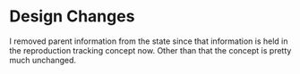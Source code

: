 # Design Changes  

I removed parent information from the state since that information is held in the reproduction tracking concept now. Other than that the concept is pretty much unchanged.